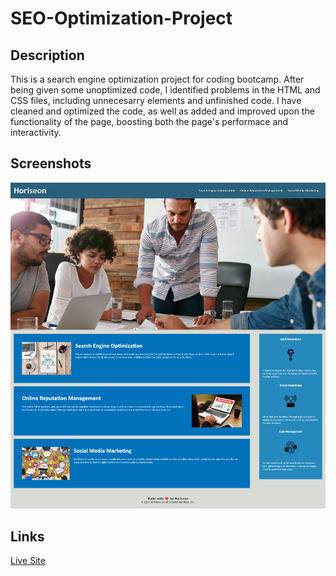 # SEO-Optimization-Project

## Description

This is a search engine optimization project for coding bootcamp. After being given some unoptimized code, I identified problems in the HTML and CSS files, including unnecesarry elements and unfinished code. I have cleaned and optimized the code, as well as added and improved upon the functionality of the page, boosting both the page's performace and interactivity.

## Screenshots

![image of live site](assets/Horiseon-Social-Solution-Services.png)

## Links

[Live Site](https://c-dresser.github.io/SEO-optimization-project/)
